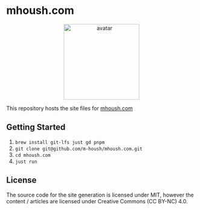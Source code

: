 # mhoush.com

<p align="center">
    <img src="content/static/images/avatar.png" width="200" alt="avatar" />
</p>

This repository hosts the site files for [mhoush.com](https://mhoush.com)

## Getting Started

1. `brew install git-lfs just gd pnpm`
1. `git clone git@github.com/m-housh/mhoush.com.git`
1. `cd mhoush.com`
1. `just run`

## License

The source code for the site generation is licensed under MIT, however the content / articles are licensed under Creative Commons (CC BY-NC)
4.0.
